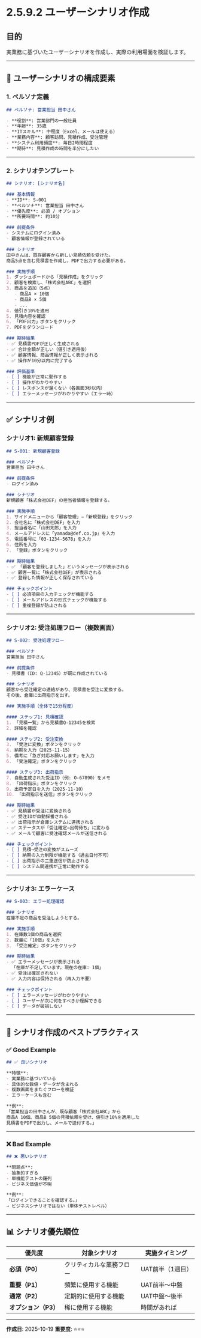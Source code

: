 # 2.5.9.2 ユーザーシナリオ作成

## 目的

実業務に基づいたユーザーシナリオを作成し、実際の利用場面を検証します。

---

## 📝 ユーザーシナリオの構成要素

### 1. ペルソナ定義

```markdown
## ペルソナ: 営業担当 田中さん

- **役割**: 営業部門の一般社員
- **年齢**: 35歳
- **ITスキル**: 中程度（Excel、メールは使える）
- **業務内容**: 顧客訪問、見積作成、受注管理
- **システム利用頻度**: 毎日2時間程度
- **期待**: 見積作成の時間を半分にしたい
```

---

### 2. シナリオテンプレート

```markdown
## シナリオ: [シナリオ名]

### 基本情報
- **ID**: S-001
- **ペルソナ**: 営業担当 田中さん
- **優先度**: 必須 / オプション
- **所要時間**: 約10分

### 前提条件
- システムにログイン済み
- 顧客情報が登録されている

### シナリオ
田中さんは、既存顧客から新しい見積依頼を受けた。
商品5点を含む見積書を作成し、PDFで出力する必要がある。

### 実施手順
1. ダッシュボードから「見積作成」をクリック
2. 顧客を検索し、「株式会社ABC」を選択
3. 商品を追加（5点）
   - 商品A × 10個
   - 商品B × 5個
   - ...
4. 値引き10%を適用
5. 見積内容を確認
6. 「PDF出力」ボタンをクリック
7. PDFをダウンロード

### 期待結果
- ✅ 見積書PDFが正しく生成される
- ✅ 合計金額が正しい（値引き適用後）
- ✅ 顧客情報、商品情報が正しく表示される
- ✅ 操作が10分以内に完了する

### 評価基準
- [ ] 機能が正常に動作する
- [ ] 操作がわかりやすい
- [ ] レスポンスが遅くない（各画面3秒以内）
- [ ] エラーメッセージがわかりやすい（エラー時）
```

---

## ✅ シナリオ例

### シナリオ1: 新規顧客登録

```markdown
## S-001: 新規顧客登録

### ペルソナ
営業担当 田中さん

### 前提条件
- ログイン済み

### シナリオ
新規顧客「株式会社DEF」の担当者情報を登録する。

### 実施手順
1. サイドメニューから「顧客管理」→「新規登録」をクリック
2. 会社名に「株式会社DEF」を入力
3. 担当者名に「山田太郎」を入力
4. メールアドレスに「yamada@def.co.jp」を入力
5. 電話番号に「03-1234-5678」を入力
6. 住所を入力
7. 「登録」ボタンをクリック

### 期待結果
- ✅ 「顧客を登録しました」というメッセージが表示される
- ✅ 顧客一覧に「株式会社DEF」が表示される
- ✅ 登録した情報が正しく保存されている

### チェックポイント
- [ ] 必須項目の入力チェックが機能する
- [ ] メールアドレスの形式チェックが機能する
- [ ] 重複登録が防止される
```

---

### シナリオ2: 受注処理フロー（複数画面）

```markdown
## S-002: 受注処理フロー

### ペルソナ
営業担当 田中さん

### 前提条件
- 見積書（ID: Q-12345）が既に作成されている

### シナリオ
顧客から受注確定の連絡があり、見積書を受注に変換する。
その後、倉庫に出荷指示を出す。

### 実施手順（全体で15分程度）

#### ステップ1: 見積確認
1. 「見積一覧」から見積書Q-12345を検索
2. 詳細を確認

#### ステップ2: 受注変換
3. 「受注に変換」ボタンをクリック
4. 納期を入力（2025-11-15）
5. 備考に「急ぎ対応お願いします」を入力
6. 「受注確定」ボタンをクリック

#### ステップ3: 出荷指示
7. 自動生成された受注ID（例: O-67890）をメモ
8. 「出荷指示」ボタンをクリック
9. 出荷予定日を入力（2025-11-10）
10. 「出荷指示を送信」ボタンをクリック

### 期待結果
- ✅ 見積書が受注に変換される
- ✅ 受注IDが自動採番される
- ✅ 出荷指示が倉庫システムに連携される
- ✅ ステータスが「受注確定→出荷待ち」に変わる
- ✅ メールで顧客に受注確認メールが送信される

### チェックポイント
- [ ] 見積→受注の変換がスムーズ
- [ ] 納期の入力制限が機能する（過去日付不可）
- [ ] 出荷指示の二重送信が防止される
- [ ] システム間連携が正常に動作する
```

---

### シナリオ3: エラーケース

```markdown
## S-003: エラー処理確認

### シナリオ
在庫不足の商品を受注しようとする。

### 実施手順
1. 在庫数1個の商品を選択
2. 数量に「10個」を入力
3. 「受注確定」ボタンをクリック

### 期待結果
- ✅ エラーメッセージが表示される
  「在庫が不足しています。現在の在庫: 1個」
- ✅ 受注は確定されない
- ✅ 入力内容は保持される（再入力不要）

### チェックポイント
- [ ] エラーメッセージがわかりやすい
- [ ] ユーザーが次に何をすべきか理解できる
- [ ] データが破損しない
```

---

## 🎯 シナリオ作成のベストプラクティス

### ✅ Good Example

```markdown
## ✅ 良いシナリオ

**特徴**:
- 実業務に基づいている
- 具体的な数値・データが含まれる
- 複数画面をまたぐフローを検証
- エラーケースも含む

**例**:
「営業担当の田中さんが、既存顧客「株式会社ABC」から
商品A 10個、商品B 5個の見積依頼を受け、値引き10%を適用した
見積書をPDFで出力し、メールで送付する。」
```

---

### ❌ Bad Example

```markdown
## ❌ 悪いシナリオ

**問題点**:
- 抽象的すぎる
- 単機能テストの羅列
- ビジネス価値が不明

**例**:
「ログインできることを確認する。」
→ ビジネスシナリオではない（単体テストレベル）
```

---

## 📊 シナリオ優先順位

| 優先度 | 対象シナリオ | 実施タイミング |
|--------|-------------|--------------|
| **必須（P0）** | クリティカルな業務フロー | UAT前半（1週目） |
| **重要（P1）** | 頻繁に使用する機能 | UAT前半〜中盤 |
| **通常（P2）** | 定期的に使用する機能 | UAT中盤〜後半 |
| **オプション（P3）** | 稀に使用する機能 | 時間があれば |

---

**作成日**: 2025-10-19
**重要度**: ⭐⭐⭐

